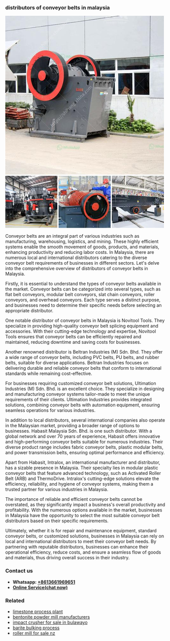 <h3>distributors of conveyor belts in malaysia</h3><img src='1708332782.jpg' alt=''><p>Conveyor belts are an integral part of various industries such as manufacturing, warehousing, logistics, and mining. These highly efficient systems enable the smooth movement of goods, products, and materials, enhancing productivity and reducing labor costs. In Malaysia, there are numerous local and international distributors catering to the diverse conveyor belt requirements of businesses in different sectors. Let's delve into the comprehensive overview of distributors of conveyor belts in Malaysia.</p><p>Firstly, it is essential to understand the types of conveyor belts available in the market. Conveyor belts can be categorized into several types, such as flat belt conveyors, modular belt conveyors, slat chain conveyors, roller conveyors, and overhead conveyors. Each type serves a distinct purpose, and businesses need to determine their specific needs before selecting an appropriate distributor.</p><p>One notable distributor of conveyor belts in Malaysia is Novitool Tools. They specialize in providing high-quality conveyor belt splicing equipment and accessories. With their cutting-edge technology and expertise, Novitool Tools ensures that conveyor belts can be efficiently repaired and maintained, reducing downtime and saving costs for businesses.</p><p>Another renowned distributor is Beltran Industries (M) Sdn. Bhd. They offer a wide range of conveyor belts, including PVC belts, PU belts, and rubber belts, suitable for diverse applications. Beltran Industries focuses on delivering durable and reliable conveyor belts that conform to international standards while remaining cost-effective.</p><p>For businesses requiring customized conveyor belt solutions, Ultimation Industries (M) Sdn. Bhd. is an excellent choice. They specialize in designing and manufacturing conveyor systems tailor-made to meet the unique requirements of their clients. Ultimation Industries provides integrated solutions, combining conveyor belts with automation equipment, ensuring seamless operations for various industries.</p><p>In addition to local distributors, several international companies also operate in the Malaysian market, providing a broader range of options to businesses. Habasit Malaysia Sdn. Bhd. is one such distributor. With a global network and over 70 years of experience, Habasit offers innovative and high-performing conveyor belts suitable for numerous industries. Their diverse product range includes fabric conveyor belts, plastic modular belts, and power transmission belts, ensuring optimal performance and efficiency.</p><p>Apart from Habasit, Intralox, an international manufacturer and distributor, has a sizable presence in Malaysia. Their specialty lies in modular plastic conveyor belts that feature advanced technology, such as Activated Roller Belt (ARB) and ThermoDrive. Intralox's cutting-edge solutions elevate the efficiency, reliability, and hygiene of conveyor systems, making them a trusted partner for various industries in Malaysia.</p><p>The importance of reliable and efficient conveyor belts cannot be overstated, as they significantly impact a business's overall productivity and profitability. With the numerous options available in the market, businesses in Malaysia have the opportunity to select the most suitable conveyor belt distributors based on their specific requirements.</p><p>Ultimately, whether it is for repair and maintenance equipment, standard conveyor belts, or customized solutions, businesses in Malaysia can rely on local and international distributors to meet their conveyor belt needs. By partnering with reputable distributors, businesses can enhance their operational efficiency, reduce costs, and ensure a seamless flow of goods and materials, thus driving overall success in their industry.</p><h3>Contact us</h3><ul><li><strong>Whatsapp:&nbsp;<a href="https://wa.me/8613661969651">+8613661969651</a></strong></li><li><a href="https://swt.shibang-china.com/?git&amp;zhl&amp;distributors of conveyor belts in malaysia"><strong>Online Service(chat now)</strong></a></li></ul><h3>Related</h3><ul><li><a href='limestone process plant.md'>limestone process plant</a></li><li><a href='bentonite powder mill manufacturers.md'>bentonite powder mill manufacturers</a></li><li><a href='impact crusher for sale in bulawayo.md'>impact crusher for sale in bulawayo</a></li><li><a href='barite bulking process.md'>barite bulking process</a></li><li><a href='roller mill for sale nz.md'>roller mill for sale nz</a></li></ul>